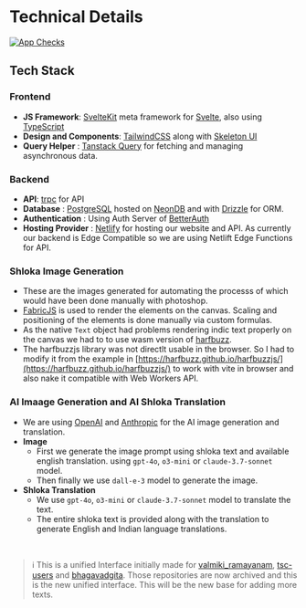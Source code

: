 # Technical Details

[![App Checks](https://github.com/shubhattin/thesanskritchannel_projects/actions/workflows/checks.yml/badge.svg)](https://github.com/shubhattin/thesanskritchannel_projects/actions/workflows/checks.yml)

## Tech Stack

### **Frontend**

- **JS Framework**: [SvelteKit](https://kit.svelte.dev/) meta framework for [Svelte](https://svelte.dev/), also using [TypeScript](https://www.typescriptlang.org/)
- **Design and Components**: [TailwindCSS](https://tailwindcss.com/) along with [Skeleton UI](https://www.skeleton.dev/)
- **Query Helper** : [Tanstack Query](https://tanstack.com/query/latest) for fetching and managing asynchronous data.

### **Backend**

- **API**: [trpc](https://trpc.io/) for API
- **Database** : [PostgreSQL](https://www.postgresql.org/) hosted on [NeonDB](https://neon.tech/) and with [Drizzle](https://orm.drizzle.team/) for ORM.
- **Authentication** : Using Auth Server of [BetterAuth](https://www.better-auth.com/)
- **Hosting Provider** : [Netlify](https://www.netlify.com/) for hosting our website and API. As currently our backend is Edge Compatible so we are using Netlift Edge Functions for API.

### Shloka Image Generation

- These are the images generated for automating the processs of which would have been done manually with photoshop.
- [FabricJS](https://fabricjs.com/) is used to render the elements on the canvas. Scaling and positioning of the elements is done manually via custom formulas.
- As the native `Text` object had problems rendering indic text properly on the canvas we had to to use wasm version of [harfbuzz](https://github.com/harfbuzz/harfbuzz).
- The harfbuzzjs library was not directlt usable in the browser. So I had to modify it from the example in [https://harfbuzz.github.io/harfbuzzjs/](https://harfbuzz.github.io/harfbuzzjs/) to work with vite in browser and also nake it compatible with Web Workers API.

### AI Imaage Generation and AI Shloka Translation

- We are using [OpenAI](https://openai.com/) and [Anthropic](https://www.anthropic.com/) for the AI image generation and translation.
- **Image**
  - First we generate the image prompt using shloka text and available english translation. using `gpt-4o`, `o3-mini` or `claude-3.7-sonnet` model.
  - Then finally we use `dall-e-3` model to generate the image.
- **Shloka Translation**
  - We use `gpt-4o`, `o3-mini` or `claude-3.7-sonnet` model to translate the text.
  - The entire shloka text is provided along with the translation to generate English and Indian language translations.

<br/>

> ℹ️ This is a unified Interface initially made for [valmiki_ramayanam](https://github.com/shubhattin/valmiki_ramayanam), [tsc-users](https://github.com/shubhattin/tsc-users) and [bhagavadgita](https://github.com/shubhattin/bhagavadgita). Those repositories are now archived and this is the new unified interface. This will be the new base for adding more texts.
